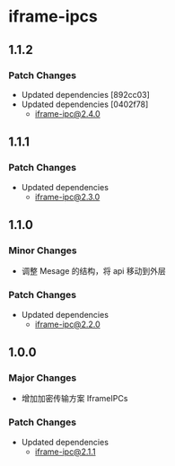 # iframe-ipcs

## 1.1.2

### Patch Changes

- Updated dependencies [892cc03]
- Updated dependencies [0402f78]
  - iframe-ipc@2.4.0

## 1.1.1

### Patch Changes

- Updated dependencies
  - iframe-ipc@2.3.0

## 1.1.0

### Minor Changes

- 调整 Mesage 的结构，将 api 移动到外层

### Patch Changes

- Updated dependencies
  - iframe-ipc@2.2.0

## 1.0.0

### Major Changes

- 增加加密传输方案 IframeIPCs

### Patch Changes

- Updated dependencies
  - iframe-ipc@2.1.1
